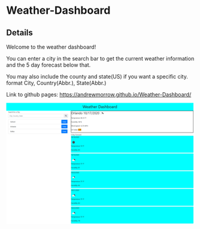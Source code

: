 # Weather-Dashboard

## Details

Welcome to the weather dashboard!

You can enter a city in the search bar to get the current weather information and the 5 day forecast below that.

You may also include the county and state(US) if you want a specific city.
format City, Country(Abbr.), State(Abbr.)

Link to github pages: https://andrewmorrow.github.io/Weather-Dashboard/

<img src= "assets\weatherDashboardScreenshot.png">
